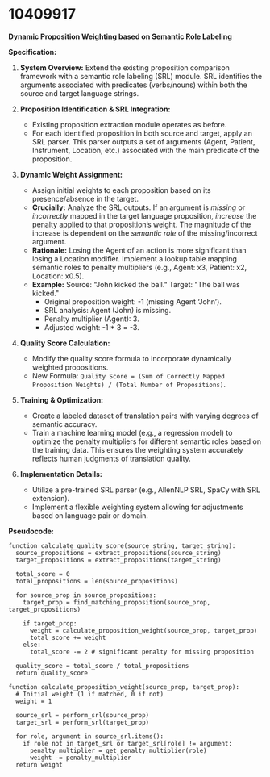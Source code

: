 # 10409917

**Dynamic Proposition Weighting based on Semantic Role Labeling**

**Specification:**

1.  **System Overview:** Extend the existing proposition comparison framework with a semantic role labeling (SRL) module. SRL identifies the arguments associated with predicates (verbs/nouns) within both the source and target language strings.

2.  **Proposition Identification & SRL Integration:**
    *   Existing proposition extraction module operates as before.
    *   For each identified proposition in both source and target, apply an SRL parser. This parser outputs a set of arguments (Agent, Patient, Instrument, Location, etc.) associated with the main predicate of the proposition.

3.  **Dynamic Weight Assignment:**
    *   Assign initial weights to each proposition based on its presence/absence in the target.
    *   **Crucially:** Analyze the SRL outputs. If an argument is *missing* or *incorrectly* mapped in the target language proposition, *increase* the penalty applied to that proposition’s weight. The magnitude of the increase is dependent on the *semantic role* of the missing/incorrect argument.
    *   **Rationale:** Losing the Agent of an action is more significant than losing a Location modifier. Implement a lookup table mapping semantic roles to penalty multipliers (e.g., Agent: x3, Patient: x2, Location: x0.5).
    *   **Example:** Source: "John kicked the ball." Target: "The ball was kicked."
        *   Original proposition weight: -1 (missing Agent ‘John’).
        *   SRL analysis: Agent (John) is missing.
        *   Penalty multiplier (Agent): 3.
        *   Adjusted weight: -1 * 3 = -3.

4.  **Quality Score Calculation:**
    *   Modify the quality score formula to incorporate dynamically weighted propositions.
    *   New Formula: `Quality Score = (Sum of Correctly Mapped Proposition Weights) / (Total Number of Propositions)`.

5.  **Training & Optimization:**
    *   Create a labeled dataset of translation pairs with varying degrees of semantic accuracy.
    *   Train a machine learning model (e.g., a regression model) to optimize the penalty multipliers for different semantic roles based on the training data. This ensures the weighting system accurately reflects human judgments of translation quality.

6.  **Implementation Details:**
    *   Utilize a pre-trained SRL parser (e.g., AllenNLP SRL, SpaCy with SRL extension).
    *   Implement a flexible weighting system allowing for adjustments based on language pair or domain.

**Pseudocode:**

```
function calculate_quality_score(source_string, target_string):
  source_propositions = extract_propositions(source_string)
  target_propositions = extract_propositions(target_string)

  total_score = 0
  total_propositions = len(source_propositions)

  for source_prop in source_propositions:
    target_prop = find_matching_proposition(source_prop, target_propositions)

    if target_prop:
      weight = calculate_proposition_weight(source_prop, target_prop)
      total_score += weight
    else:
      total_score -= 2 # significant penalty for missing proposition

  quality_score = total_score / total_propositions
  return quality_score

function calculate_proposition_weight(source_prop, target_prop):
  # Initial weight (1 if matched, 0 if not)
  weight = 1

  source_srl = perform_srl(source_prop)
  target_srl = perform_srl(target_prop)

  for role, argument in source_srl.items():
    if role not in target_srl or target_srl[role] != argument:
      penalty_multiplier = get_penalty_multiplier(role)
      weight -= penalty_multiplier
  return weight
```